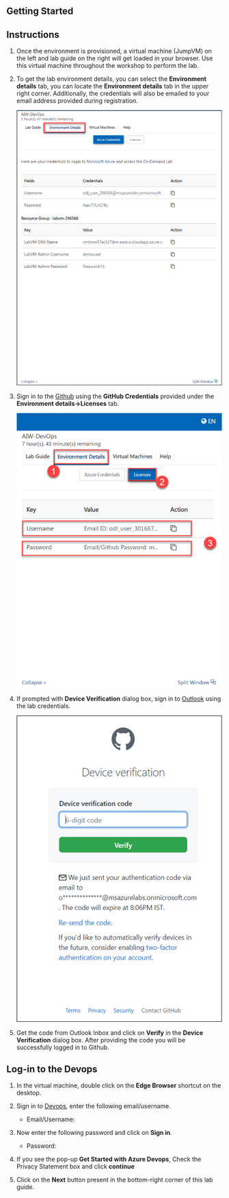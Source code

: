 ## **Getting Started**

## Instructions

1. Once the environment is provisioned, a virtual machine (JumpVM) on the left and lab guide on the right will get loaded in your browser. Use this virtual machine throughout the workshop to perform the lab.

2. To get the lab environment details, you can select the **Environment details** tab, you can locate the **Environment details** tab in the upper right corner. Additionally, the credentials will also be emailed to your email address provided during registration.

   ![](/Assets/Environmentdetails.png)
 
3. Sign in to the [Github](https://github.com/login) using the **GitHub Credentials** provided under the **Environment details->Licenses** tab.

   ![](/Assets/envdetails.png)
   
4. If prompted with **Device Verification** dialog box, sign in to [Outlook](https://login.live.com/login.srf?wa=wsignin1.0&rpsnv=13&ct=1612964287&rver=7.0.6737.0&wp=MBI_SSL&wreply=https%3a%2f%2foutlook.live.com%2fowa%2f%3fnlp%3d1%26RpsCsrfState%3d7fc62ab0-70f6-eaeb-5aff-cfbc63845381&id=292841&aadredir=1&CBCXT=out&lw=1&fl=dob%2cflname%2cwld&cobrandid=90015) using the lab credentials.

   ![](/Assets/code.png)
   
5. Get the code from Outlook Inbox and click on **Verify**  in the **Device Verification** dialog box. After providing the code you will be successfully logged in to Github.

## Log-in to the Devops

1. In the virtual machine, double click on the **Edge Browser** shortcut on the desktop.
   
2. Sign in to [Devops](https://go.microsoft.com/fwlink/?LinkId=2014676&githubsi=true&clcid=0x409&WebUserId=00B3A4E567296EF314F6ABB666E16F41), enter the following email/username. 
   * Email/Username: <inject key="AzureAdUserEmail"></inject>

3. Now enter the following password and click on **Sign in**.
   * Password: <inject key="AzureAdUserPassword"></inject>
   
5. If you see the pop-up **Get Started with Azure Devops**, Check the Privacy Statement box and click **continue**

6. Click on the **Next** button present in the bottom-right corner of this lab guide.


